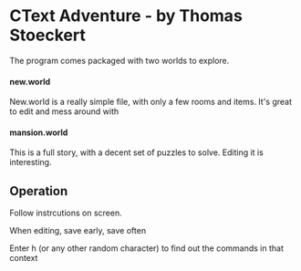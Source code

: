 # CText Adventure - by Thomas Stoeckert

The program comes packaged with two worlds to explore.

#### new.world
New.world is a really simple file, with only a few rooms and items. It's great to edit and mess around with

#### mansion.world
This is a full story, with a decent set of puzzles to solve. Editing it is interesting.

## Operation
Follow instrcutions on screen.

When editing, save early, save often

Enter h (or any other random character) to find out the commands in that context
